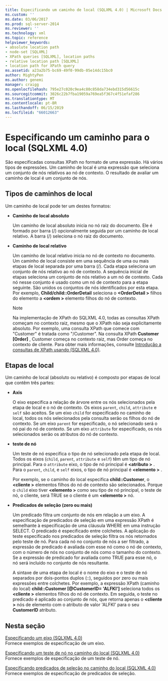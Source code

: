 ```yaml
---
title: Especificando um caminho de local (SQLXML 4.0) | Microsoft Docs
ms.custom: ''
ms.date: 03/06/2017
ms.prod: sql-server-2014
ms.reviewer: ''
ms.technology: xml
ms.topic: reference
helpviewer_keywords:
- absolute location path
- node-set [SQLXML]
- XPath queries [SQLXML], location paths
- relative location path [SQLXML]
- location path for XPath query
ms.assetid: a23a2b75-bc69-49f0-99db-05e14dc15bc0
author: MightyPen
ms.author: genemi
manager: craigg
ms.openlocfilehash: 795e27c020c9ea4c80c858da734ebd315d56615c
ms.sourcegitcommit: 3026c22b7fba19059a769ea5f367c4f51efaf286
ms.translationtype: MT
ms.contentlocale: pt-BR
ms.lasthandoff: 06/15/2019
ms.locfileid: "66012663"
---
```

# <a name="specifying-a-location-path-sqlxml-40"></a>Especificando um caminho para o local (SQLXML 4.0)
  São especificadas consultas XPath no formato de uma expressão. Há vários tipos de expressões. Um caminho de local é uma expressão que seleciona um conjunto de nós relativos ao nó de contexto. O resultado de avaliar um caminho de local é um conjunto de nós.  
  
## <a name="types-of-location-paths"></a>Tipos de caminhos de local  
 Um caminho de local pode ter um destes formatos:  
  
-   **Caminho de local absoluto**  
  
     Um caminho de local absoluto inicia no nó raiz do documento. Ele é formado por barra (/) opcionalmente seguida por um caminho de local relativo. A barra (/) seleciona o nó raiz do documento.  
  
-   **Caminho de local relativo**  
  
     Um caminho de local relativo inicia no nó de contexto no documento. Um caminho de local consiste em uma sequência de uma ou mais etapas de local separada por uma barra (/). Cada etapa seleciona um conjunto de nós relativo ao nó de contexto. A sequência inicial de etapas seleciona um conjunto de nós relativo a um nó de contexto. Cada nó nesse conjunto é usado como um nó de contexto para a etapa seguinte. São unidos os conjuntos de nós identificados por esta etapa. Por exemplo, **Child/child::OrderDetail** seleciona o  **\<OrderDetail >** filhos do elemento a  **\<ordem >** elemento filhos do nó de contexto.  
  
    > [!NOTE]  
    >  Na implementação de XPath do SQLXML 4.0, todas as consultas XPath começam no contexto raiz, mesmo que o XPath não seja explicitamente absoluto. Por exemplo, uma consulta XPath que comece com "Customer" é tratada como "/Customer". Na consulta XPath **Customer [Order]** , Customer começa no contexto raiz, mas Order começa no contexto de cliente. Para obter mais informações, consulte [Introdução a consultas de XPath usando &#40;SQLXML 4.0&#41;](../introduction-to-using-xpath-queries-sqlxml-4-0.md).  
  
## <a name="location-steps"></a>Etapas de local  
 Um caminho de local (absoluto ou relativo) é composto por etapas de local que contêm três partes:  
  
-   **Axis**  
  
     O eixo especifica a relação de árvore entre os nós selecionados pela etapa de local e o nó de contexto. Os eixos `parent`, `child`, `attribute` e `self` são aceitos. Se um eixo `child` for especificado no caminho de local, todos os nós selecionados pela consulta serão os filhos do nó de contexto. Se um eixo `parent` for especificado, o nó selecionado será o nó pai do nó de contexto. Se um eixo `attribute` for especificado, os nós selecionados serão os atributos do nó de contexto.  
  
-   **teste de nó**  
  
     Um teste de nó especifica o tipo de nó selecionado pela etapa de local. Todos os eixos (`child`, `parent`, `attribute` e `self`) têm um tipo de nó principal. Para o `attribute` eixo, o tipo de nó principal é  **\<atributo >** . Para o `parent`, `child`, e `self` eixos, o tipo de nó principal é  **\<elemento >** .  
  
     Por exemplo, se o caminho do local especifica **child::Customer**, o  **\<cliente >** elementos filhos do nó de contexto são selecionados. Porque o `child` eixo tiver  **\<elemento >** como seu tipo de nó principal, o teste de nó, o cliente, será TRUE se o cliente é um  **\<elemento >** nó.  
  
-   **Predicados de seleção (zero ou mais)**  
  
     Um predicado filtra um conjunto de nós em relação a um eixo. A especificação de predicados de seleção em uma expressão XPath é semelhante à especificação de uma cláusula WHERE em uma instrução SELECT. O predicado é especificado entre colchetes. A aplicação do teste especificado nos predicados de seleção filtra os nós retornados pelo teste de nó. Para cada nó no conjunto de nós a ser filtrado, a expressão de predicado é avaliada com esse nó como o nó de contexto, com o número de nós no conjunto de nós como o tamanho do contexto. Se a expressão de predicado for avaliada como TRUE para esse nó, o nó será incluído no conjunto de nós resultante.  
  
     A sintaxe de uma etapa de local é o nome do eixo e o teste de nó separados por dois-pontos duplos (::), seguidos por zero ou mais expressões entre colchetes. Por exemplo, a expressão XPath (caminho do local) **child::Customer [@CustomerID= 'ALFKI']** seleciona todos os  **\<cliente >** elementos filhos do nó de contexto. Em seguida, o teste no predicado é aplicado ao conjunto de nós, que retorna apenas o  **\<cliente >** nós de elemento com o atributo de valor 'ALFKI' para o seu **CustomerID** atributo.  
  
## <a name="in-this-section"></a>Nesta seção  
 [Especificando um eixo &#40;SQLXML 4.0&#41;](specifying-an-axis-sqlxml-4-0.md)  
 Fornece exemplos de especificação de um eixo.  
  
 [Especificando um teste de nó no caminho do local &#40;SQLXML 4.0&#41;](specifying-a-node-test-in-the-location-path-sqlxml-4-0.md)  
 Fornece exemplos de especificação de um teste de nó.  
  
 [Especificando predicados de seleção no caminho do local &#40;SQLXML 4.0&#41;](specifying-selection-predicates-in-the-location-path-sqlxml-4-0.md)  
 Fornece exemplos de especificação de predicados de seleção.  
  
  
